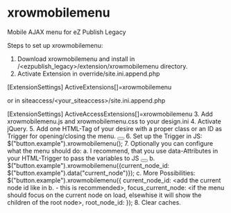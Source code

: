 xrowmobilemenu
==============

Mobile AJAX menu for eZ Publish Legacy

Steps to set up xrowmobilemenu:

1. Download xrowmobilemenu and install in <docroot>/<ezpublish_legacy>/extension/xrowmobilemenu directory.
2. Activate Extension
   in override/site.ini.append.php
   
  [ExtensionSettings]
  ActiveExtensions[]=xrowmobilemenu
  
  or in siteaccess/<your_siteaccess>/site.ini.append.php
  
  [ExtensionSettings]
  ActiveAccessExtensions[]=xrowmobilemenu
3. Add xrowmobilemenu.js and xrowmobilemenu.css to your design.ini
4. Activate jQuery.
5. Add one HTML-Tag of your desire with a proper class or an ID as Trigger for opening/closing the menu.
  <button class="example"></button>
6. Set up the Trigger in JS: $("button.example").xrowmobilemenu();
7. Optionally you can configure what the menu should do:
  a.
    I recommend, that you use data-Attributes in your HTML-Trigger to pass the variables to JS
    <button class="example" data-current_node={$current_node_id}></button>
  b.
    $("button.example").xrowmobilemenu({current_node_id: $("button.example").data("current_node")});
  c.
    More Possibilities:
    $("button.example").xrowmobilemenu({
      current_node_id: <add the current node id like in b. - this is recommended>,
      focus_current_node: <if the menu should focus on the current node on load, elsewhise it will show the children of the root node>,
      root_node_id: <by default the root nodeconfigured in your site.ini is used. But for microsites you can set the root node manually>
    });
8. Clear caches.
